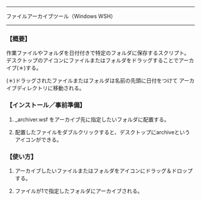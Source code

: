 -- ------------------------------------------------
ファイルアーカイブツール（Windows WSH）
-- ------------------------------------------------

### 【概要】

作業ファイルやフォルダを日付付きで特定のフォルダに保存するスクリプト。
デスクトップのアイコンにファイルまたはフォルダをドラッグすることでアーカイブ(＊)する。

(＊)ドラッグされたファイルまたはフォルダは名前の先頭に日付をつけて
アーカイブディレクトリに移動される。


### 【インストール／事前準備】

1. _archiver.wsf をアーカイブ先に指定したいフォルダに配置する。

2. 配置したファイルをダブルクリックすると、デスクトップにarchiveというアイコンができる。


### 【使い方】

1. アーカイブしたいファイルまたはフォルダをアイコンにドラッグ＆ドロップする。

2. ファイルが1で指定したフォルダにアーカイブされる。
